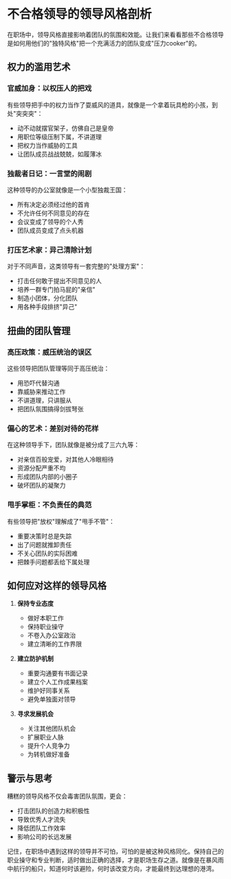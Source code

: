 # 不合格领导的领导风格剖析

在职场中，领导风格直接影响着团队的氛围和效能。让我们来看看那些不合格领导是如何用他们的"独特风格"把一个充满活力的团队变成"压力cooker"的。

## 权力的滥用艺术

### 官威加身：以权压人的把戏

有些领导把手中的权力当作了耍威风的道具，就像是一个拿着玩具枪的小孩，到处"突突突"：

- 动不动就摆官架子，仿佛自己是皇帝
- 用职位等级压制下属，不讲道理
- 把权力当作威胁的工具
- 让团队成员战战兢兢，如履薄冰

### 独裁者日记：一言堂的闹剧

这种领导的办公室就像是一个小型独裁王国：

- 所有决定必须经过他的首肯
- 不允许任何不同意见的存在
- 会议变成了领导的个人秀
- 团队成员变成了点头机器

### 打压艺术家：异己清除计划

对于不同声音，这类领导有一套完整的"处理方案"：

- 打击任何敢于提出不同意见的人
- 培养一群专门拍马屁的"亲信"
- 制造小团体，分化团队
- 用各种手段排挤"异己"

## 扭曲的团队管理

### 高压政策：威压统治的误区

这些领导把团队管理等同于高压统治：

- 用恐吓代替沟通
- 靠威胁来推动工作
- 不讲道理，只讲服从
- 把团队氛围搞得剑拔弩张

### 偏心的艺术：差别对待的花样

在这种领导手下，团队就像是被分成了三六九等：

- 对亲信百般宠爱，对其他人冷眼相待
- 资源分配严重不均
- 形成团队内部的小圈子
- 破坏团队的凝聚力

### 甩手掌柜：不负责任的典范

有些领导把"放权"理解成了"甩手不管"：

- 重要决策时总是失踪
- 出了问题就推卸责任
- 不关心团队的实际困难
- 把棘手问题都丢给下属处理

## 如何应对这样的领导风格

1. **保持专业态度**
   - 做好本职工作
   - 保持职业操守
   - 不卷入办公室政治
   - 建立清晰的工作界限

2. **建立防护机制**
   - 重要沟通要有书面记录
   - 建立个人工作成果档案
   - 维护好同事关系
   - 避免单独面对领导

3. **寻求发展机会**
   - 关注其他团队机会
   - 扩展职业人脉
   - 提升个人竞争力
   - 为转机做好准备

## 警示与思考

糟糕的领导风格不仅会毒害团队氛围，更会：

- 打击团队的创造力和积极性
- 导致优秀人才流失
- 降低团队工作效率
- 影响公司的长远发展

记住，在职场中遇到这样的领导并不可怕，可怕的是被这种风格同化。保持自己的职业操守和专业判断，适时做出正确的选择，才是职场生存之道。就像是在暴风雨中航行的船只，知道何时该避险，何时该改变方向，才能最终到达理想的港湾。